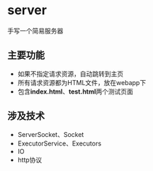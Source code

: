 # server
手写一个简易服务器
## 主要功能
- 如果不指定请求资源，自动跳转到主页
- 所有请求资源都为HTML文件，放在webapp下
- 包含**index.html**、**test.html**两个测试页面
## 涉及技术
- ServerSocket、Socket
- ExecutorService、Executors
- IO
- http协议
